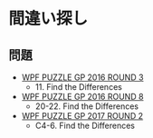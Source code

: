 # 間違い探し

## 問題
- [WPF PUZZLE GP 2016 ROUND 3](../questions/wpfpgp2016-3.md)
	- 11\. Find the Differences
- [WPF PUZZLE GP 2016 ROUND 8](../questions/wpfpgp2016-8.md)
	- 20-22. Find the Differences
- [WPF PUZZLE GP 2017 ROUND 2](../questions/wpfpgp2017-2.md)
	- C4-6. Find the Differences
